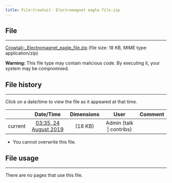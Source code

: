 ```yaml
---
title: File:Crowtail- Electromagnet eagle file.zip
---
```


## File
--------

[Crowtail-_Electromagnet_eagle_file.zip](https://wiki.elecrow.com/images/9/95/Crowtail-_Electromagnet_eagle_file.zip) (file size: 18 KB, MIME type: application/zip)

**Warning:** This file type may contain malicious code. By executing it, your system may be compromised.

## File history
--------

Click on a date/time to view the file as it appeared at that time.

|         |                          Date/Time                           | Dimensions  |                             User                             | Comment |
| :-----: | :----------------------------------------------------------: | :---------: | :----------------------------------------------------------: | :-----: |
| current | [03:35, 24 August 2019](https://wiki.elecrow.com/images/9/95/Crowtail-_Electromagnet_eagle_file.zip) | (18 KB) | Admin (talk \| contribs) |         |

- You cannot overwrite this file.

## File usage
--------

There are no pages that use this file.